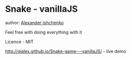 Snake - vanillaJS
====================

author: [Alexander Ishchenko](http://qialex.me)

Feel free with doing everything with it

Licence - MIT

http://qialex.github.io/Snake-game---vanillaJS/ - live demo